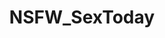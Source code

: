 ---
title: NSFW_SexToday
crosslinks:
- JavPreview
- rape_porn
- GWCouples
- Porn_look_NSFW
- NSFW_HotPornSex
- teensexcum
- eromecom
---